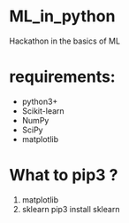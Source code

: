 # ML_in_python
Hackathon in the basics of ML

# requirements:
* python3+
* Scikit-learn
* NumPy
* SciPy
* matplotlib

# What to pip3 ?
1) matplotlib
2) sklearn
pip3 install sklearn
